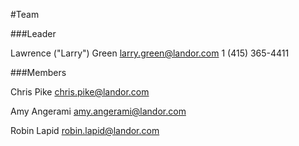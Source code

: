 #Team

###Leader

Lawrence ("Larry") Green
larry.green@landor.com
1 (415) 365-4411

###Members

Chris Pike
chris.pike@landor.com

Amy Angerami
amy.angerami@landor.com

Robin Lapid
robin.lapid@landor.com
